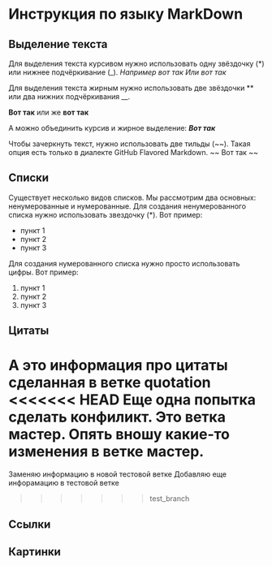 # Инструкция по языку MarkDown

## Выделение текста

Для выделения текста курсивом нужно использовать одну звёздочку (*) или нижнее подчёркивание (_).
*Например вот так*
_Или вот так_

Для выделения текста жирным нужно использовать две звёздочки ** или два нижних подчёркивания __.

**Вот так** или же  __вот так__

А можно объединить курсив и жирное выделение:
*__Вот так__*   

Чтобы зачеркнуть текст, нужно использовать две тильды (~~). Такая опция есть только в диалекте GitHub Flavored Markdown. 
~~ Вот так ~~


## Списки

Существует несколько видов списков. Мы рассмотрим два основных: ненумерованные и нумерованные.
Для создания ненумерованного списка нужно использовать звездочку (*). Вот пример:

* пункт 1
* пункт 2
* пункт 3

Для создания нумерованного списка нужно просто использовать цифры. Вот пример:

1. пункт 1
2. пункт 2
3. пункт 3

## Цитаты

А это информация про цитаты сделанная в ветке quotation
<<<<<<< HEAD
Еще одна попытка сделать конфиликт. Это ветка мастер. Опять вношу какие-то изменения в ветке мастер.
=======
Заменяю информацию в новой тестовой ветке
Добавляю еще инфорамацию в тестовой ветке
>>>>>>> test_branch
## Ссылки

## Картинки


